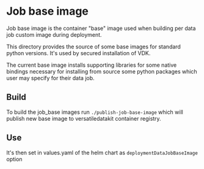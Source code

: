 # Job base image

Job base image is the container "base" image used when building per data job custom image during deployment.

This directory provides the source of some base images for standard python versions.
It's used by secured installation of VDK.

The current base image installs supporting libraries for some native bindings necessary for installing from source
some python packages which user may specify for their data job.

## Build

To build the job_base images run `./publish-job-base-image` which will publish new base image to versatiledatakit container registry.

## Use

It's then set in values.yaml of the helm chart as `deploymentDataJobBaseImage` option
